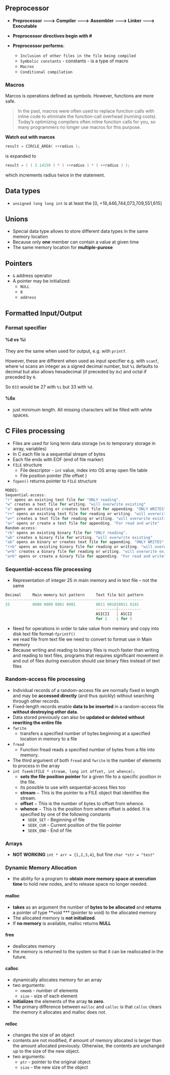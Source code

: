 ## Preprocessor

- **Preprocessor** **--->** **Compiler** **--->** **Assembler** **--->** **Linker**  **--->** **Executable**

- **Preprocessor directives begin with #**

- **Preprocessor performs**:
  - `Inclusion of other files in the file being compiled`
  - `Symbolic constants` - constants - is a type of macro
  - `Macros` 
  - `Conditional compilation`  

### Macros

Marcos is operations defined as symbols. However, functions are more safe.  

> In the past, macros were often used to replace function calls with inline code to eliminate the function-call overhead (running costs). Today’s optimizing compilers often inline function calls for you, so many programmers no longer use macros for this purpose. 

**Watch out with marcos**

```C
result = CIRCLE_AREA( ++radius );
```

is expanded to 

```C
result = ( ( 3.14159 ) * ( ++radius ) * ( ++radius ) );
```

which increments radius twice in the statement.

## Data types
- `unsigned long long int` is at least the [0, +18,446,744,073,709,551,615]


## Unions
- Special data type allows to store different data types in the same memory location
- Because  only **one** member can contain a value at given time
- The same memory location for **multiple-purose**


## Pointers
- `&`  address operator
- A pointer may be initialized:
	-  `NULL`
	-  `0`
	- `address`


## Formatted Input/Output
### Format specifier
#### %d vs %i

They are the same when used for output, e.g. with `printf`.

However, these are different when used as input specifier e.g. with `scanf`, where `%d` scans an integer as a signed decimal number, but `%i` defaults to decimal but also allows hexadecimal (if preceded by `0x`) and octal if preceded by `0`.

So `033` would be 27 with `%i` but 33 with `%d`.

#### %6x
- just minimum length. All missing characters will be filled with white spaces. 





## C Files processing

- Files are used for long term data storage (vs to temporary storage in array, variables)
- In C each file is a sequential stream of bytes
- Each file ends with EOF (end of file marker)
- `FILE` structure
  -  File descriptor -  `int` value, index into OS array open file table 
  - File position pointer (file offset )
- `fopen()` returns pointer to `FILE` structure  
```c
MODES:	
Sequential-access:
"r" opens an existing text file for "ONLY reading".
"w" creates a text file for writing. "will overwrite existing"
"a" opens an existing or creates text file for appending. "ONLY WRITES"
"r+" opens an existing text file for reading or writing. "will overwrite existing and The file must exists" 
"w+" creates a text file for reading or writing. "will overwrite existing"
"a+" opens or create a text file for appending. "For read and write"
Random-access:
"rb" opens an existing binary file for "ONLY reading".
"wb" creates a binary file for writing. "will overwrite existing"
"ab" opens an binary or creates text file for appending. "ONLY WRITES"
"r+b" opens an existing binary file for reading or writing. "will overwrite existing and The file must exists" 
"w+b" creates a binary file for reading or writing. "will overwrite existing"
"a+b" opens or create a binary file for appending. "For read and write"
```



### Sequential-access file processing

- Representation of integer 25 in main memory and in text file – not the same 

```c
Decimal		Main memory bit pattern		Text file bit pattern
-------------------------------------------------------------
25			0000 0000 0001 0001			0011 0010|0011 0101
    									---------|----------
  										ASICII	 | ASCII
  										for 2	 | for 5
```



- Need for operations in order to take value from memory and copy into disk text file format-`fprintf()` 
- we read file from text file we need to convert to format use in Main memory 
- Because writing and reading to binary files is much faster than writing and reading to text files,  programs that requires significant movement in and out of files during execution should use binary files instead of text files 

### Random-access file processing
- Individual records of a random-access file are normally fixed in length and may be **accessed directly** (and thus quickly) without searching through other records.
- Fixed-length records enable **data to be inserted** in a random-access file **without destroying other data**. 
- Data stored previously can also be **updated or deleted without rewriting the entire file** 
- `fwrite`
  - transfers a specified number of bytes beginning at a specified location in memory to a file
- `fread`
  - Function fread reads a specified number of bytes from a file into
    memory. 
- The third argument of both `fread` and `fwrite` is the number of elements to process in the array 
- `int fseek(FILE * stream, long int offset, int whence);`
  - **sets the file position pointer** for a given file to a specific position in the file. 
  - its possible to use with sequential-access files too
  - **stream** − This is the pointer to a FILE object that identifies the stream.
  - **offset** − This is the number of bytes to offset from whence.
  - **whence** − This is the position from where offset is added. It is specified by one of the following constants
    - `SEEK_SET` - Beginning of file
    - `SEEK_CUR` -  Current position of the file pointer
    - `SEEK_END` - End of file

### Arrays
- **NOT WORKING** `int * arr = {1,2,3,4}`, but fine `char *str = "test" `

### Dynamic Memory Allocation
- the ability for a program to **obtain more memory space at execution time** to hold new nodes, and to release space no longer needed.

#### malloc

- **takes** as an argument the number of **bytes to be allocated** and **returns** a pointer of type **void *** (pointer to void) to the allocated memory
- The allocated memory is **not initialized**.
- If **no memory** is available, malloc returns **NULL**


#### free

- deallocates memory
- the memory is returned to the system so that it can be reallocated in the future.

#### calloc

- dynamically allocates memory for an array
- two arguments:
  - `nmemb` - number of elements
  - `size` - size of each element 
- **initializes** the elements of the array **to zero**.
- The primary difference between `malloc` and `calloc` is that `calloc` clears the memory it allocates and malloc does not.

#### relloc

- changes the size of an object 
- contents are not modified, if amount of memory allocated is larger than the amount allocated previously. Otherwise, the contents are unchanged up to the size of the new object. 
- two arguments:
  - `ptr` - pointer to the original object
  - `size` - the new size of the object